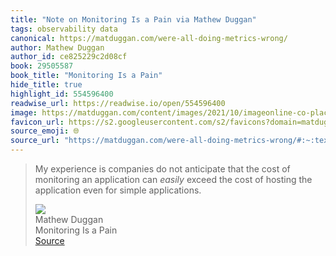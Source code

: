 ```yaml
---
title: "Note on Monitoring Is a Pain via Mathew Duggan"
tags: observability data
canonical: https://matduggan.com/were-all-doing-metrics-wrong/
author: Mathew Duggan
author_id: ce825229c2d08cf
book: 29505587
book_title: "Monitoring Is a Pain"
hide_title: true
highlight_id: 554596400
readwise_url: https://readwise.io/open/554596400
image: https://matduggan.com/content/images/2021/10/imageonline-co-placeholder-image.jpg
favicon_url: https://s2.googleusercontent.com/s2/favicons?domain=matduggan.com
source_emoji: 🌐
source_url: "https://matduggan.com/were-all-doing-metrics-wrong/#:~:text=My%20experience%20is,for%20simple%20applications."
---
```


> My experience is companies do not anticipate that the cost of monitoring an application can *easily* exceed the cost of hosting the application even for simple applications.
> <div class="quoteback-footer"><div class="quoteback-avatar"><img class="mini-favicon" src="https://s2.googleusercontent.com/s2/favicons?domain=matduggan.com"></div><div class="quoteback-metadata"><div class="metadata-inner"><span style="display:none">FROM:</span><div aria-label="Mathew Duggan" class="quoteback-author"> Mathew Duggan</div><div aria-label="Monitoring Is a Pain" class="quoteback-title"> Monitoring Is a Pain</div></div></div><div class="quoteback-backlink"><a target="_blank" aria-label="go to the full text of this quotation" rel="noopener" href="https://matduggan.com/were-all-doing-metrics-wrong/#:~:text=My%20experience%20is,for%20simple%20applications." class="quoteback-arrow"> Source</a></div></div>